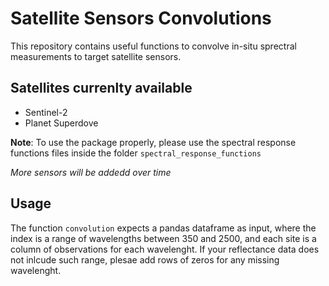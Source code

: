 # Satellite Sensors Convolutions
This repository contains useful functions to convolve in-situ sprectral measurements to target satellite sensors.

## Satellites currenlty available
- Sentinel-2
- Planet Superdove

**Note**: To use the package properly, please use the spectral response functions files inside the folder `spectral_response_functions`

*More sensors will be addedd over time*

## Usage
The function `convolution` expects a pandas dataframe as input, where the index is a range of wavelengths between 350 and 2500, and each site is a column of observations for each wavelenght.
If your reflectance data does not inlcude such range, plesae add rows of zeros for any missing wavelenght.
